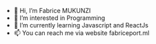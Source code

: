 - 👋 Hi, I’m Fabrice MUKUNZI 
- 👀 I’m interested in Programming
- 🌱 I’m currently learning Javascript and ReactJs
- 📫 You can reach me via website fabriceport.ml

<!---
fabmukunzi/fabmukunzi is a ✨ special ✨ repository because its `README.md` (this file) appears on your GitHub profile.
You can click the Preview link to take a look at your changes.
--->

